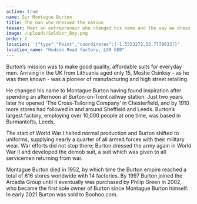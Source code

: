 ```yaml
---
active: true
name: Sir Montague Burton
title: The man who dressed the nation
teaser: Meet an entrepreneur who changed his name and the way we dress.
image: /uploads/Soldier_Boy.png
order: 2
location: '{"type":"Point","coordinates":[-1.5553272,53.7779033]}'
location_name: "Hudson Road factory, LS9 6EB"
---
```

Burton’s mission was to make good quality, affordable suits for everyday men. Arriving in the UK from Lithuania aged only 15, Meshe Osinksy - as he was then known - was a pioneer of manufacturing and high street retailing.

He changed his name to Montague Burton having found inspiration after spending an afternoon at Burton-on-Trent railway station. Just two years later he opened ‘The Cross-Tailoring Company’ in Chesterfield, and by 1910 more stores had followed in and around Sheffield and Leeds. Burton’s largest factory, employing over 10,000 people at one time, was based in Burmantofts, Leeds.

The start of World War I halted normal production and Burton shifted to uniforms, supplying nearly a quarter of all armed forces with their military wear. War efforts did not stop there; Burton dressed the army again in World War II and developed the demob suit, a suit which was given to all servicemen returning from war.

Montague Burton died in 1952, by which time the Burton empire reached a total of 616 stores worldwide with 14 factories. By 1997 Burton joined the Arcadia Group until it eventually was purchased by Philip Green in 2002, who became the first sole owner of Burton since Montague Burton himself. In early 2021 Burton was sold to Boohoo.com.
